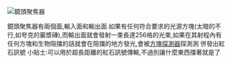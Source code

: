 ![鏡頭聚焦器](block:betterwithmods:lens)

鏡頭聚焦器有兩個面,輸入面和輸出面.如果有任何符合要求的光源方塊(太暗的不行,如夸克的巖漿磚),而輸出面就會發射一束長達256格的光束,如果在其射程內有任何方塊和生物阻擋的話就會在阻擋的地方發光,會被[方塊探測器](detector.md)探測測
  併發出紅石訊號
小貼士:可以用於超長距離的紅石訊號傳輸,不過別讓什麼東西擋著就是了